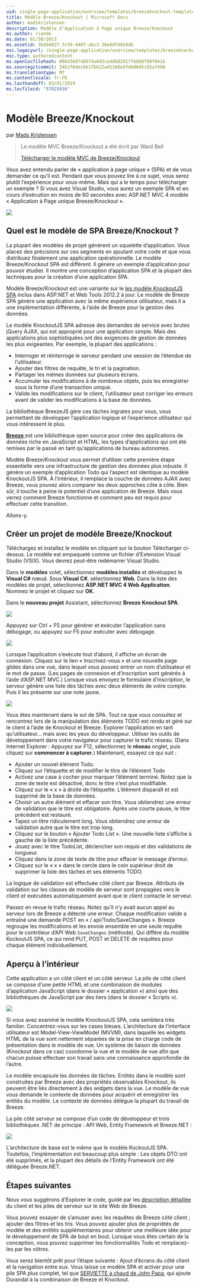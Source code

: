 ```yaml
---
uid: single-page-application/overview/templates/breezeknockout-template
title: Modèle Breeze/Knockout | Microsoft Docs
author: madskristensen
description: Modèle d’Application à Page unique Breeze/Knockout
ms.author: riande
ms.date: 01/30/2013
ms.assetid: 3bd94827-3c59-448f-abc3-36e6df4858db
msc.legacyurl: /single-page-application/overview/templates/breezeknockout-template
msc.type: authoredcontent
ms.openlocfilehash: 006d360748674a645ceddb82017f68b0f80f041b
ms.sourcegitcommit: 24b1f6decbb17bb22a45166e5fdb0845c65af498
ms.translationtype: MT
ms.contentlocale: fr-FR
ms.lasthandoff: 03/01/2019
ms.locfileid: "57025836"
---
```

<a name="breezeknockout-template"></a>Modèle Breeze/Knockout
====================
par [Mads Kristensen](https://github.com/madskristensen)

> Le modèle MVC Breeze/Knockout a été écrit par Ward Bell
> 
> [Télécharger le modèle MVC de Breeze/Knockout](https://go.microsoft.com/fwlink/?LinkId=282649)


Vous avez entendu parler de « application à page unique » (SPA) et de vous demander ce qu’il est. Pendant que vous pouvez lire à ce sujet, vous serez plutôt l’expérience pour vous-même. Mais qui a le temps pour télécharger un exemple ? Si vous avez Visual Studio, vous aurez un exemple SPA et en cours d’exécution en moins de 60 secondes avec ASP.NET MVC 4 modèle « Application à Page unique Breeze/Knockout ».

![](http://www.breezejs.com/sites/all/images/spa-template/ZephyrRunning.png)

## <a name="what-is-the-breezeknockout-spa-template"></a>Quel est le modèle de SPA Breeze/Knockout ?

La plupart des modèles de projet génèrent un squelette d’application. Vous placez des précisions sur ces segments en ajoutant votre code et que vous distribuez finalement une application opérationnelle. Le modèle Breeze/Knockout SPA est différent. Il génère un exemple d’application pour pouvoir étudier. Il montre une conception d’application SPA et la plupart des techniques pour la création d’une application SPA.

Modèle Breeze/Knockout est une variante sur le [les modèle KnockoutJS SPA](../introduction/knockoutjs-template.md) inclus dans ASP.NET et Web Tools 2012.2 à jour. Le modèle de Breeze SPA génère une application avec la même expérience utilisateur, mais il a une implémentation différente, à l’aide de Breeze pour la gestion des données.

Le modèle KnockoutJS SPA adresse des demandes de service avec brutes jQuery AJAX, qui est approprié pour une application simple. Mais des applications plus sophistiquées ont des exigences de gestion de données les plus exigeantes. Par exemple, la plupart des applications :

- Interroger et réinterroge le serveur pendant une session de l’étendue de l’utilisateur.
- Ajouter des filtres de requête, le tri et la pagination.
- Partager les mêmes données sur plusieurs écrans.
- Accumuler les modifications à de nombreux objets, puis les enregistrer sous la forme d’une transaction unique.
- Valide les modifications sur le client, l’utilisateur peut corriger les erreurs avant de valider les modifications à la base de données.

La bibliothèque BreezeJS gère ces tâches ingrates pour vous, vous permettant de développer l’application logique et l’expérience utilisateur qui vous intéressent le plus.

[**Breeze** ](http://www.breezejs.com/?utm_source=ms-spa) est une bibliothèque open source pour créer des applications de données riche en JavaScript et HTML, les types d’applications qui ont été remises par le passé en tant qu’applications de bureau autonomes.

Modèle Breeze/Knockout vous permet d’utiliser cette première étape essentielle vers une infrastructure de gestion des données plus robuste. Il génère un exemple d’application Todo qui l’aspect est identique au modèle KnockoutJS SPA. À l’intérieur, il remplace la couche de données AJAX avec Breeze, vous pouvez alors comparer les deux approches côte à côte. Bien sûr, il touche à peine le potentiel d’une application de Breeze. Mais vous verrez comment Breeze fonctionne et comment peu est requis pour effectuer cette transition.

Allons-y.

## <a name="create-a-breezeknockout-template-project"></a>Créer un projet de modèle Breeze/Knockout

Téléchargez et installez le modèle en cliquant sur le bouton Télécharger ci-dessus. Le modèle est empaqueté comme un fichier d’Extension Visual Studio (VSIX). Vous devrez peut-être redémarrer Visual Studio.

Dans le **modèles** volet, sélectionnez **modèles installés** et développez le **Visual C#** nœud. Sous **Visual C#**, sélectionnez **Web**. Dans la liste des modèles de projet, sélectionnez **ASP.NET MVC 4 Web Application**. Nommez le projet et cliquez sur **OK**.

Dans le **nouveau projet** Assistant, sélectionnez **Breeze Knockout SPA**.

![](http://www.breezejs.com/sites/all/images/spa-template/SelectBreezeKOSpaTemplate.png)

Appuyez sur Ctrl + F5 pour générer et exécuter l’application sans débogage, ou appuyez sur F5 pour exécuter avec débogage.

![](http://www.breezejs.com/sites/all/images/spa-template/ZephyrRunning.png)

Lorsque l’application s’exécute tout d’abord, il affiche un écran de connexion. Cliquez sur le lien « Inscrivez-vous » et une nouvelle page glides dans une vue, dans lequel vous pouvez entrer un nom d’utilisateur et le mot de passe. (Les pages de connexion et d’inscription sont générés à l’aide d’ASP.NET MVC.) Lorsque vous envoyez le formulaire d’inscription, le serveur génère une liste des tâches avec deux éléments de votre compte. Puis il les présente sur une note jaune.

![](http://www.breezejs.com/sites/all/images/spa-template/TodoList.png)

Vous êtes maintenant dans le sol de SPA. Tout ce que vous consultez et rencontrez lors de la manipulation des éléments TODO est rendu et géré sur le client à l’aide de Knockout et Breeze. Explorer l’application en tant qu’utilisateur... mais avec les yeux du développeur. Utiliser les outils de développement dans votre navigateur pour capturer le trafic réseau. (Dans Internet Explorer : Appuyez sur F12, sélectionnez le **réseau** onglet, puis cliquez sur **commencer à capturer**.) Maintenant, essayez ce qui suit :

- Ajouter un nouvel élément Todo.
- Cliquez sur l’étiquette et de modifier le titre de l’élément Todo
- Activez une case à cocher pour marquer l’élément terminé. Notez que la zone de texte est désactivé, donc le titre n’est plus modifiable.
- Cliquez sur le « x » à droite de l’étiquette. L’élément disparaît et est supprimé de la base de données.
- Choisir un autre élément et effacer son titre. Vous obtiendrez une erreur de validation que le titre est obligatoire. Après une courte pause, le titre précédent est restauré.
- Tapez un titre ridiculement long. Vous obtiendrez une erreur de validation autre que le titre est trop long.
- Cliquez sur le bouton « Ajouter Todo List ». Une nouvelle liste s’affiche à gauche de la liste précédente.
- Jouez avec le titre TodoList, déclencher son requis et des validations de longueur.
- Cliquez dans la zone de texte de titre pour effacer le message d’erreur.
- Cliquez sur le « x » dans le cercle dans le coin supérieur droit de supprimer la liste des tâches et ses éléments TODO.

La logique de validation est effectuée côté client par Breeze. Attributs de validation sur les classes de modèle de serveur sont propagées vers le client et exécutées automatiquement avant que le client contacte le serveur.

Passez en revue le trafic réseau. Notez qu’il n’y avait aucun appel au serveur lors de Breeze a détecté une erreur. Chaque modification valide a entraîné une demande POST en « / api/Todo/SaveChanges ». Breeze regroupe les modifications et les envoie ensemble en une seule requête pour le contrôleur d’API Web `SaveChanges` (méthode). Qui diffère du modèle KockoutJS SPA, ce qui rend PUT, POST et DELETE de requêtes pour chaque élément individuellement.

## <a name="peek-inside"></a>Aperçu à l’intérieur

Cette application a un côté client et un côté serveur. La pile de côté client se compose d’une petite HTML et une combinaison de modules d’application JavaScript (dans le dossier « application ») ainsi que des bibliothèques de JavaScript par des tiers (dans le dossier « Scripts »).

![](http://www.breezejs.com/sites/all/images/spa-template/ClientArchitecture.png)

Si vous avez examiné le modèle KnockoutJS SPA, cela semblera très familier. Concentrez-vous sur les cases bleues. L’architecture de l’interface utilisateur est Model-View-ViewModel (MVVM), dans laquelle les widgets HTML de la vue sont nettement séparées de la prise en charge code de présentation dans le modèle de vue. Un système de liaison de données (Knockout dans ce cas) coordonne la vue et le modèle de vue afin que chacun puisse effectuer son travail sans une connaissance approfondie de l’autre.

Le modèle encapsule les données de tâches. Entités dans le modèle sont construites par Breeze avec des propriétés observables Knockout, ils peuvent être liés directement à des widgets dans la vue. Le modèle de vue vous demande le contexte de données pour acquérir et enregistrer les entités du modèle. Le contexte de données délègue la plupart du travail de Breeze.

La pile côté serveur se compose d’un code de développeur et trois bibliothèques .NET de principe : API Web, Entity Framework et Breeze.NET :

![](http://www.breezejs.com/sites/all/images/spa-template/ServerArchitecture.png)

L’architecture de base est le même que le modèle KockoutJS SPA. Toutefois, l’implémentation est beaucoup plus simple : Les objets DTO ont été supprimés, et la plupart des détails de l’Entity Framework ont été déléguée Breeze.NET.

## <a name="next-steps"></a>Étapes suivantes

Nous vous suggérons d’Explorer le code, guidé par les [description détaillée](http://www.breezejs.com/spa-template?utm_source=ms-spa) du client et les piles de serveur sur le site Web de Breeze.

Vous pouvez essayer de s’amuser avec les requêtes de Breeze côté client ; ajouter des filtres et les tris. Vous pouvez ajouter plus de propriétés de modèle et des entités supplémentaires pour obtenir une meilleure idée pour le développement de SPA de bout en bout. Lorsque vous êtes certain de la conception, vous pouvez supprimer les fonctionnalités Todo et remplacez-les par les vôtres.

Vous serez bientôt prêt pour l’étape suivante : Ajout d’écrans du côté client et la navigation entre eux. Vous laisse ce modèle SPA et activer pour une pile SPA plus complet, tel que [SERVIETTE à chaud de John Papa](https://github.com/johnpapa/HotTowel#readme "Hot Towel"), qui ajoute Durandal à la combinaison de Breeze et Knockout.
